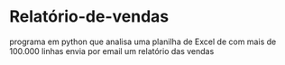 # Relatório-de-vendas
programa em python que analisa uma planilha de Excel de com mais de 100.000 linhas envia por email um relatório das vendas
